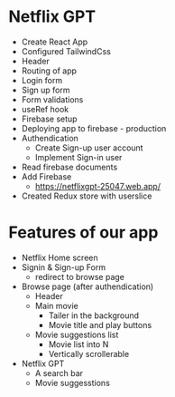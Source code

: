 # Netflix GPT
- Create React App
- Configured TailwindCss
- Header
- Routing of app
- Login form
- Sign up form
- Form validations
- useRef hook
- Firebase setup
- Deploying app to firebase - production
- Authendication
    - Create Sign-up user account
    - Implement Sign-in user 
- Read firebase documents
- Add Firebase
    - https://netflixgpt-25047.web.app/
- Created Redux store with userslice


# Features of our app
- Netflix Home screen
- Signin & Sign-up Form
    - redirect to browse page
- Browse page (after authendication)
    - Header
    - Main movie
        - Tailer in the background
        - Movie title and play buttons
    - Movie suggestions list
        - Movie list into N
        - Vertically scrollerable
- Netflix GPT
    - A search bar 
    - Movie suggesstions




    